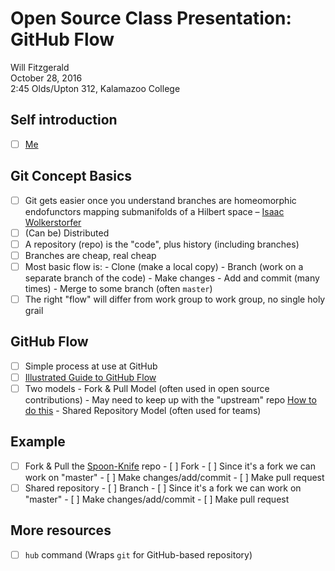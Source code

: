 # Open Source Class Presentation: GitHub Flow

Will Fitzgerald  
October 28, 2016  
2:45  Olds/Upton 312, Kalamazoo College

## Self introduction

- [ ] [Me](https://github.com/willf)

## Git Concept Basics

- [ ] Git gets easier once you understand branches are homeomorphic endofunctors mapping submanifolds of a Hilbert space – [Isaac Wolkerstorfer](https://twitter.com/agnoster/status/44636629423497217)
- [ ] (Can be) Distributed
- [ ] A repository (repo) is the "code", plus history (including branches)
- [ ] Branches are cheap, real cheap
- [ ] Most basic flow is: 
      - Clone (make a local copy)
        - Branch (work on a separate branch of the code)
        - Make changes
        - Add and commit (many times)
        - Merge to some branch (often `master`)
- [ ] The right "flow" will differ from work group to work group, no single holy grail

## GitHub Flow

- [ ] Simple process at use at GitHub
- [ ] [Illustrated Guide to GitHub Flow](https://guides.github.com/introduction/flow/)
- [ ] Two models
      - Fork & Pull Model (often used in open source contributions)
        - May need to keep up with the "upstream" repo [How to do this](https://gist.github.com/Chaser324/ce0505fbed06b947d962)
      - Shared Repository Model (often used for teams)

## Example

- [ ] Fork & Pull the [Spoon-Knife](https://github.com/octocat/Spoon-Knife) repo
      - [ ] Fork
      - [ ] Since it's a fork we can work on "master"
      - [ ] Make changes/add/commit
      - [ ] Make pull request
 - [ ] Shared repository
       - [ ] Branch
       - [ ] Since it's a fork we can work on "master"
       - [ ] Make changes/add/commit
       - [ ] Make pull request

## More resources
- [ ] `hub` command (Wraps `git` for GitHub-based repository)
